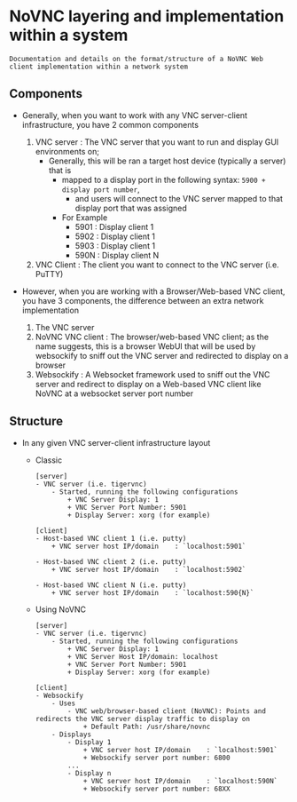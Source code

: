 # NoVNC layering and implementation within a system

```
Documentation and details on the format/structure of a NoVNC Web client implementation within a network system
```

## Components
- Generally, when you want to work with any VNC server-client infrastructure, you have 2 common components
    1. VNC server : The VNC server that you want to run and display GUI environments on; 
        - Generally, this will be ran a target host device (typically a server) that is 
            - mapped to a display port in the following syntax: `5900 + display port number`, 
                + and users will connect to the VNC server mapped to that display port that was assigned
            - For Example
                + 5901 : Display client 1
                + 5902 : Display client 1
                + 5903 : Display client 1
                + 590N : Display client N
    2. VNC Client : The client you want to connect to the VNC server (i.e. PuTTY)

- However, when you are working with a Browser/Web-based VNC client, you have 3 components, the difference between an extra network implementation
    1. The VNC server
    2. NoVNC VNC client : The browser/web-based VNC client; as the name suggests, this is a browser WebUI that will be used by websockify to sniff out the VNC server and redirected to display on a browser
    3. Websockify : A Websocket framework used to sniff out the VNC server and redirect to display on a Web-based VNC client like NoVNC at a websocket server port number

## Structure
- In any given VNC server-client infrastructure layout
    - Classic
        ```
        [server]
        - VNC server (i.e. tigervnc)
            - Started, running the following configurations
                + VNC Server Display: 1
                + VNC Server Port Number: 5901
                + Display Server: xorg (for example)

        [client]
        - Host-based VNC client 1 (i.e. putty)
            + VNC server host IP/domain    : `localhost:5901`

        - Host-based VNC client 2 (i.e. putty)
            + VNC server host IP/domain    : `localhost:5902`

        - Host-based VNC client N (i.e. putty)
            + VNC server host IP/domain    : `localhost:590{N}`
        ```

    - Using NoVNC
        ```
        [server]
        - VNC server (i.e. tigervnc)
            - Started, running the following configurations
                + VNC Server Display: 1
                + VNC Server Host IP/domain: localhost
                + VNC Server Port Number: 5901
                + Display Server: xorg (for example)

        [client]
        - Websockify
            - Uses
                - VNC web/browser-based client (NoVNC): Points and redirects the VNC server display traffic to display on
                    + Default Path: /usr/share/novnc
            - Displays
                - Display 1
                    + VNC server host IP/domain    : `localhost:5901`
                    + Websockify server port number: 6800
                ...
                - Display n
                    + VNC server host IP/domain    : `localhost:590N`
                    + Websockify server port number: 68XX
        ```


